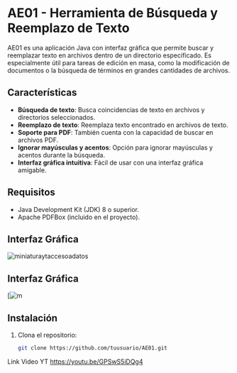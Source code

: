 # AE01 - Herramienta de Búsqueda y Reemplazo de Texto

AE01 es una aplicación Java con interfaz gráfica que permite buscar y reemplazar texto en archivos dentro de un directorio especificado. Es especialmente útil para tareas de edición en masa, como la modificación de documentos o la búsqueda de términos en grandes cantidades de archivos.


## Características

- **Búsqueda de texto**: Busca coincidencias de texto en archivos y directorios seleccionados.
- **Reemplazo de texto**: Reemplaza texto encontrado en archivos de texto.
- **Soporte para PDF**: También cuenta con la capacidad de buscar en archivos PDF.
- **Ignorar mayúsculas y acentos**: Opción para ignorar mayúsculas y acentos durante la búsqueda.
- **Interfaz gráfica intuitiva**: Fácil de usar con una interfaz gráfica amigable.

## Requisitos

- Java Development Kit (JDK) 8 o superior.
- Apache PDFBox (incluido en el proyecto).


## Interfaz Gráfica 
![miniaturaytaccesoadatos](https://github.com/user-attachments/assets/6f5b02cf-5f12-42f8-8a2c-5d8e6284d257)

## Interfaz Gráfica 
[![m](https://youtu.be/GPSwS5iDQg4)

## Instalación

1. Clona el repositorio:
   ```bash
   git clone https://github.com/tuusuario/AE01.git

Link Video YT 
https://youtu.be/GPSwS5iDQg4
